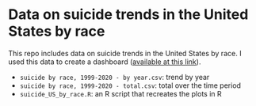 # Data on suicide trends in the United States by race

This repo includes data on suicide trends in the United States by race. I used this data to create a dashboard ([available at this link](https://datastudio.google.com/reporting/b97f968e-19de-47f0-9216-7cb088bf3f5c)). 
- `suicide by race, 1999-2020 - by year.csv`: trend by year
- `suicide by race, 1999-2020 - total.csv`: total over the time period
- `suicide_US_by_race.R`: an R script that recreates the plots in R
